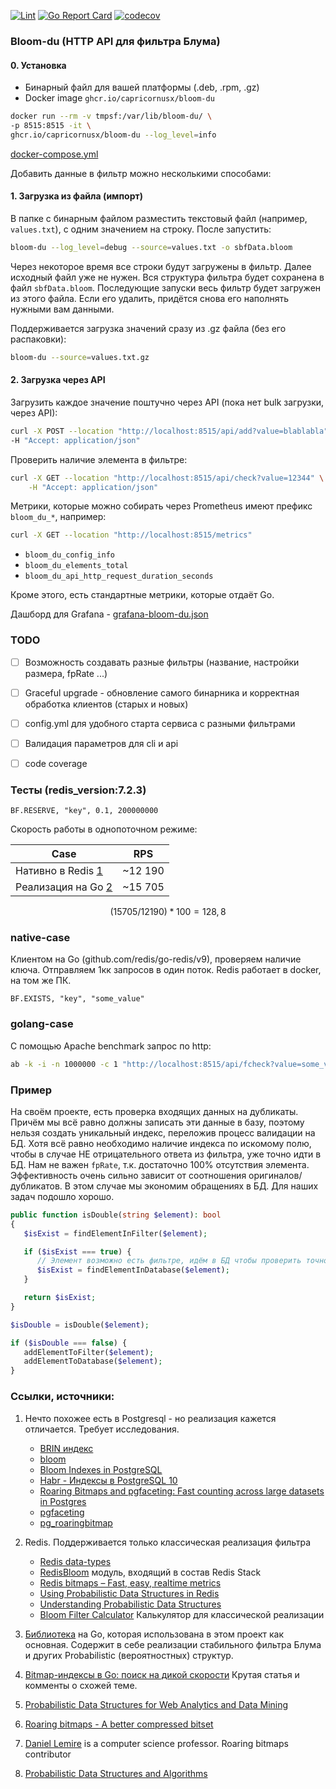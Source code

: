[![Lint](https://github.com/capricornusx/bloom-du/actions/workflows/lint.yml/badge.svg)](https://github.com/capricornusx/bloom-du/actions/workflows/lint.yml)
[![Go Report Card](https://goreportcard.com/badge/github.com/capricornusx/bloom-du)](https://goreportcard.com/report/github.com/capricornusx/bloom-du)
[![codecov](https://codecov.io/gh/capricornusx/bloom-du/graph/badge.svg?token=IO7ABLPOFP)](https://codecov.io/gh/capricornusx/bloom-du)

### Bloom-du (HTTP API для фильтра Блума)

#### 0. Установка

 - Бинарный файл для вашей платформы (.deb, .rpm, .gz) 
 - Docker image `ghcr.io/capricornusx/bloom-du`

```sh
docker run --rm -v tmpsf:/var/lib/bloom-du/ \
-p 8515:8515 -it \
ghcr.io/capricornusx/bloom-du --log_level=info
```

[docker-compose.yml](docs/docker-compose.yml)

Добавить данные в фильтр можно несколькими способами:

#### 1. Загрузка из файла (импорт)
В папке с бинарным файлом разместить текстовый файл (например, `values.txt`), с одним значением на строку. 
После запустить: 
 
```sh
bloom-du --log_level=debug --source=values.txt -o sbfData.bloom
```

Через некоторое время все строки будут загружены в фильтр. Далее исходный файл уже не нужен. 
Вся структура фильтра будет сохранена в файл `sbfData.bloom`. Последующие запуски весь фильтр 
будет загружен из этого файла. Если его удалить, придётся снова его наполнять нужными вам данными.

Поддерживается загрузка значений сразу из .gz файла (без его распаковки):

```sh
bloom-du --source=values.txt.gz
```

#### 2. Загрузка через API
Загрузить каждое значение поштучно через API (пока нет bulk загрузки, через API):

```sh
curl -X POST --location "http://localhost:8515/api/add?value=blablabla" \
-H "Accept: application/json" 
```


Проверить наличие элемента в фильтре:
```sh
curl -X GET --location "http://localhost:8515/api/check?value=12344" \
    -H "Accept: application/json"
```


Метрики, которые можно собирать через Prometheus имеют префикс `bloom_du_*`, например:


```sh
curl -X GET --location "http://localhost:8515/metrics"
```

 - `bloom_du_config_info`
 - `bloom_du_elements_total`
 - `bloom_du_api_http_request_duration_seconds`

Кроме этого, есть стандартные метрики, которые отдаёт Go.

Дашборд для Grafana - [grafana-bloom-du.json](internal%2Futils%2Fgrafana-bloom-du.json)


### TODO
- [ ] Возможность создавать разные фильтры (название, настройки размера, fpRate ...)
- [ ] Graceful upgrade - обновление самого бинарника и корректная обработка клиентов (старых и новых)
- [ ] config.yml для удобного старта сервиса с разными фильтрами
- [ ] Валидация параметров для cli и api
- [ ] code coverage


### Тесты (redis_version:7.2.3)

```redis
BF.RESERVE, "key", 0.1, 200000000
```

Скорость работы в однопоточном режиме:

| Case                               | RPS     |
|------------------------------------|---------|
| Нативно в Redis  [1](#native-case) | ~12 190 |
| Реализация на Go [2](#golang-case) | ~15 705 |

```math
(15705 / 12190) * 100 = 128,8%
```

### native-case
Клиентом на Go (github.com/redis/go-redis/v9), проверяем наличие ключа.
Отправляем 1кк запросов в один поток. Redis работает в docker, на том же ПК.

```redis
BF.EXISTS, "key", "some_value"
``` 

### golang-case
С помощью Apache benchmark запрос по http:

```sh
ab -k -i -n 1000000 -c 1 "http://localhost:8515/api/fcheck?value=some_value"
```

### Пример

На своём проекте, есть проверка входящих данных на дубликаты. Причём мы всё равно должны записать эти данные в базу, 
поэтому нельзя создать уникальный индекс, переложив процесс валидации на БД. Хотя всё равно необходимо наличие индекса 
по искомому полю, чтобы в случае НЕ отрицательного ответа из фильтра, уже точно идти в БД. Нам не важен `fpRate`, 
т.к. достаточно 100% отсутствия элемента. 
Эффективность очень сильно зависит от соотношения оригиналов/дубликатов. В этом случае мы экономим обращениях в БД.
Для наших задач подошло хорошо.

```php
public function isDouble(string $element): bool
{
   $isExist = findElementInFilter($element);

   if ($isExist === true) {
      // Элемент возможно есть фильтре, идём в БД чтобы проверить точно
      $isExist = findElementInDatabase($element);
   }

   return $isExist;
}

$isDouble = isDouble($element);

if ($isDouble === false) {
   addElementToFilter($element);
   addElementToDatabase($element);
}
```

### Ссылки, источники:

1. Нечто похожее есть в Postgresql - но реализация кажется отличается. Требует исследования.
   - [BRIN индекс](https://postgrespro.ru/docs/postgresql/16/brin-builtin-opclasses)
   - [bloom](https://postgrespro.ru/docs/postgresql/15/bloom)
   - [Bloom Indexes in PostgreSQL](https://www.percona.com/blog/bloom-indexes-in-postgresql/)
   - [Habr - Индексы в PostgreSQL 10](https://habr.com/ru/companies/postgrespro/articles/349224)
   - [Roaring Bitmaps and pgfaceting: Fast counting across large datasets in Postgres](https://pganalyze.com/blog/5mins-postgres-roaring-bitmaps-pgfaceting-query-performance)
   - [pgfaceting](https://github.com/cybertec-postgresql/pgfaceting)
   - [pg_roaringbitmap](https://github.com/ChenHuajun/pg_roaringbitmap)

2. Redis. Поддерживается только классическая реализация фильтра
   - [Redis data-types](https://redis.io/docs/data-types/probabilistic/bloom-filter/)
   - [RedisBloom](https://github.com/RedisBloom/RedisBloom) модуль, входящий в состав Redis Stack
   - [Redis bitmaps – Fast, easy, realtime metrics](https://spoolblog.wordpress.com/2011/11/29/fast-easy-realtime-metrics-using-redis-bitmaps/)
   - [Using Probabilistic Data Structures in Redis](https://semaphoreci.com/blog/probabilistic-data-structures-redis)
   - [Understanding Probabilistic Data Structures](https://github.com/guyroyse/understanding-probabilistic-data-structures)
   - [Bloom Filter Calculator](https://hur.st/bloomfilter) Калькулятор для классической реализации

3. [Библиотека](https://github.com/tylertreat/BoomFilters) на Go, которая использована в этом проект как основная.
Содержит в себе реализации стабильного фильтра Блума и других Probabilistic (вероятностных) структур.
4. [Bitmap-индексы в Go: поиск на дикой скорости](https://habr.com/ru/companies/badoo/articles/451938/) Крутая статья и комменты о схожей теме.
5. [Probabilistic Data Structures for Web Analytics and Data Mining](https://highlyscalable.wordpress.com/2012/05/01/probabilistic-structures-web-analytics-data-mining/)
6. [Roaring bitmaps - A better compressed bitset](https://roaringbitmap.org/about/)
7. [Daniel Lemire](https://github.com/lemire) is a computer science professor. Roaring bitmaps contributor
8. [Probabilistic Data Structures and Algorithms](https://github.com/gakhov)


